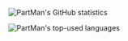 ![PartMan's GitHub statistics](https://github-readme-stats.vercel.app/api?username=PartMan7&show_icons=true&count_private=true&show_icons=true&theme=gruvbox&hide_rank=true&card_width=300)

![PartMan's top-used languages](https://github-readme-stats.vercel.app/api/top-langs/?username=PartMan7&layout=compact&theme=gruvbox&card_width=250)
